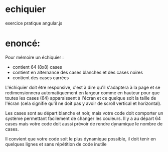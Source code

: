 # echiquier
exercice pratique angular.js

# enoncé:
Pour mémoire un échiquier :
- contient 64 (8x8) cases
- contient en alternance des cases blanches et des cases noires
- contient des cases carrées

L'échiquier doit être responsive, c'est à dire qu'il s'adaptera à la page et se redimensionnera automatiquement en 
largeur comme en hauteur pour que toutes les cases (64) apparaissent à l'écran et ce quelque soit la taille de l'écran 
(cela signifie qu'il ne doit pas y avoir de scroll vertical et horizontal).

Les cases sont au départ blanche et noir, mais votre code doit comporter un système permettant facilement de changer les couleurs.
Il y a au départ 64 cases mais votre code doit aussi prévoir de rendre dynamique le nombre de cases.

Il convient que votre code soit le plus dynamique possible, il doit tenir en quelques lignes et sans répétition de code inutile
